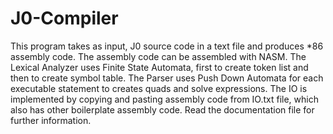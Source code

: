 # J0-Compiler
This program takes as input, J0 source code in a text file and produces *86 assembly code.
The assembly code can be assembled with NASM.
The Lexical Analyzer uses Finite State Automata, first to create token list and then to create symbol table.
The Parser uses Push Down Automata for each executable statement to creates quads and solve expressions.
The IO is implemented by copying and pasting assembly code from IO.txt file, which also has other boilerplate assembly code. 
Read the documentation file for further information.
